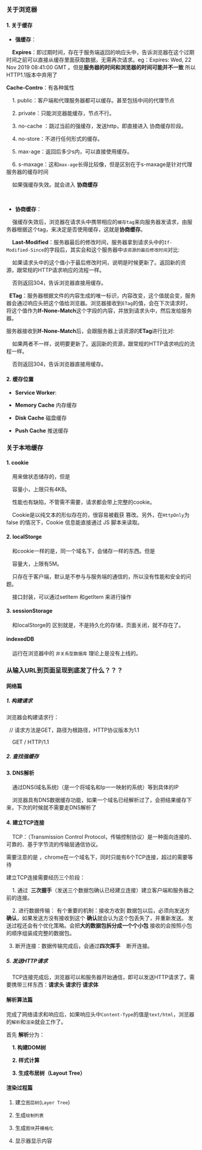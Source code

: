 ### 关于浏览器

#### 1. 关于缓存

- **强缓存**：

    **Expires**：即过期时间，存在于服务端返回的响应头中，告诉浏览器在这个过期时间之前可以直接从缓存里面获取数据，无需再次请求。eg：Expires: Wed, 22 Nov 2019  08:41:00 GMT 。但是**服务器的时间和浏览器的时间可能并不一致** 所以HTTP1.1版本中弃用了

 **Cache-Contro**：有各种属性

    1. public：客户端和代理服务器都可以缓存。甚至包括中间的代理节点

    2. private：只能浏览器能缓存，节点不行。

    3.  no-cache ：跳过当前的强缓存，发送http，即直接进入 协商缓存阶段。

    4. no-store：不进行任何形式的缓存。

    5. max-age：返回后多少s内，可以直接使用缓存。

    6. s-maxage：这和`max-age`长得比较像，但是区别在于s-maxage是针对代理服务器的缓存时间

    如果强缓存失效。就会进入 **协商缓存**

    

- **协商缓存**：

    强缓存失效后，浏览器在请求头中携带相应的`缓存tag`来向服务器发请求，由服务器根据这个tag，来决定是否使用缓存，这就是**协商缓存**。

    **Last-Modified**：服务器最后的修改时间，服务器拿到请求头中的`If-Modified-Since`的字段后，其实会和这个服务器中`该资源的最后修改时间`对比:

    如果请求头中的这个值小于最后修改时间，说明是时候更新了。返回新的资源，跟常规的HTTP请求响应的流程一样。

    否则返回304，告诉浏览器直接用缓存。

  **ETag**：服务器根据文件的内容生成的唯一标识，内容改变，这个值就会变，服务器会通过响应头把这个值给浏览器。浏览器接收到`ETag`的值，会在下次请求时，将这个值作为**If-None-Match**这个字段的内容，并放到请求头中，然后发给服务器。

服务器接收到**If-None-Match**后，会跟服务器上该资源的**ETag**进行比对:

    如果两者不一样，说明要更新了。返回新的资源，跟常规的HTTP请求响应的流程一样。

    否则返回304，告诉浏览器直接用缓存。



#### 2. 缓存位置

- **Service Worker**:

- **Memory Cache**  内存缓存

- **Disk Cache** 磁盘缓存

- **Push Cache** 推送缓存



### 关于本地缓存

#### 1. cookie

    用来做状态储存的，但是

    容量小，上限只有4KB。

    性能也有缺陷，不管需不需要，请求都会带上完整的cookie。

    Cookie是以纯文本的形似存在的，很容易被截获 篡改。另外，在`HttpOnly`为 false 的情况下，Cookie 信息能直接通过 JS 脚本来读取。



#### 2. localStorge

    和cookie一样的是，同一个域名下，会储存一样的东西。但是

    容量大，上限有5M。

    只存在于客户端，默认是不参与与服务端的通信的，所以没有性能和安全的问题。

    接口封装，可以通过setItem 和getItem 来进行操作



#### 3. sessionStorage

    和localStorge的 区别就是，不是持久化的存储，页面关闭，就不存在了。



#### indexedDB

    运行在浏览器中的 `非关系型数据库` 理论上是没有上线的。



### 从输入URL到页面呈现到底发了什么？？？

#### 网络篇

##### 1. 构建请求

浏览器会构建请求行：

  // 请求方法是GET，路径为根路径，HTTP协议版本为1.1     

    GET / HTTP/1.1

##### 2. 查找强缓存

#### 3. DNS解析

    通过DNS(域名系统)（是一个将域名和Ip一一映射的系统）等到具体的IP

    浏览器具有DNS数据缓存功能，如果一个域名已经解析过了，会把结果缓存下来，下次的时候就不需要走DNS解析了

#### 4. 建立TCP连接

    TCP：（Transmission Control Protocol，传输控制协议）是一种面向连接的、可靠的、基于字节流的传输层通信协议。

需要注意的是 ，chrome在一个域名下，同时只能有6个TCP连接，超过的需要等待 

建立TCP连接需要经历三个阶段：

    1. 通过  **三次握手**（发送三个数据包确认已经建立连接）建立客户端和服务器之前的连接。

    2. 进行数据传输： 有个重要的机制：接收方收到 数据包以后，必须向发送方 **确认**，如果发送方没有接收到这个 **确认**就会认为这个包丢失了，并重新发送。  发送过程还会有个优化策略。会把**大的数据包拆分成一个个小包** 接收的会按照小包的顺序组装成完整的数据包。

3. 断开连接：数据传输完成后，会通过**四次挥手**    断开连接。



##### 5. 发送HTTP请求

    TCP连接完成后，浏览器可以和服务器开始通信，即可以发送HTTP请求了。需要携带三样东西：**请求头 请求行 请求体** 



#### 解析算法篇

完成了网络请求和响应后，如果响应头中`Content-Type`的值是`text/html`，浏览器的`解析`和`渲染`就会工作了。

首先 **解析**分为：

    **1. 构建DOM树**

    **2. 样式计算**

    **3. 生成布居树（Layout Tree）**



#### 渲染过程篇

1. 建立`图层树`(`Layer Tree`)

2. 生成`绘制列表`

3. 生成`图块`并`栅格化`

4. 显示器显示内容


